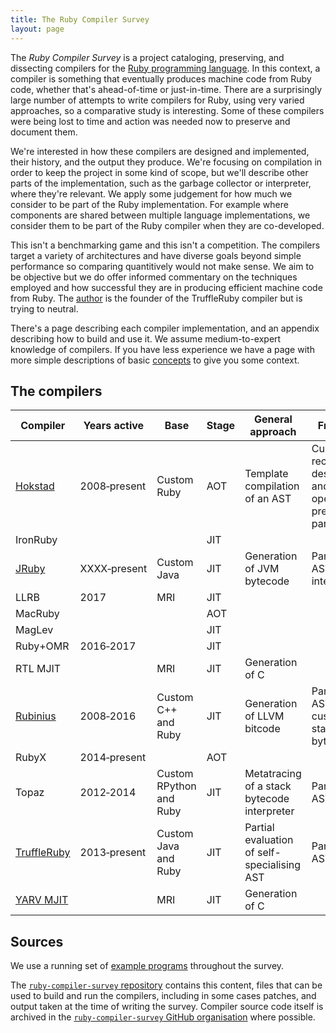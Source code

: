 ```yaml
---
title: The Ruby Compiler Survey
layout: page
---
```


The *Ruby Compiler Survey* is a project cataloging, preserving, and dissecting compilers for the [Ruby programming language](https://www.ruby-lang.org/). In this context, a compiler is something that eventually produces machine code from Ruby code, whether that's ahead-of-time or just-in-time. There are a surprisingly large number of attempts to write compilers for Ruby, using very varied approaches, so a comparative study is interesting. Some of these compilers were being lost to time and action was needed now to preserve and document them.

We're interested in how these compilers are designed and implemented, their history, and the output they produce. We're focusing on compilation in order to keep the project in some kind of scope, but we'll describe other parts of the implementation, such as the garbage collector or interpreter, where they're relevant. We apply some judgement for how much we consider to be part of the Ruby implementation. For example where components are shared between multiple language implementations, we consider them to be part of the Ruby compiler when they are co-developed.

This isn't a benchmarking game and this isn't a competition. The compilers target a variety of architectures and have diverse goals beyond simple performance so comparing quantitively would not make sense. We aim to be objective but we do offer informed commentary on the techniques employed and how successful they are in producing efficient machine code from Ruby. The [author](https://chrisseaton.com/) is the founder of the TruffleRuby compiler but is trying to neutral.

There's a page describing each compiler implementation, and an appendix describing how to build and use it. We assume medium-to-expert knowledge of compilers. If you have less experience we have a page with more simple descriptions of basic [concepts](concepts) to give you some context.

<section id="overview">

<h2>The compilers</h2>

<table cellspacing="0" cellpadding="0">
  <thead>
    <tr>
      <th>Compiler</th>
      <th>Years active</th>
      <th>Base</th>
      <th>Stage</th>
      <th>General approach</th>
      <th>Frontend</th>
      <th>Interpreter</th>
      <th>Intermediate representations</th>
      <th>Key authors</th>
    </tr>
  </thead>
  <tbody>
    <tr class="odd">
      <td><a href="hokstad">Hokstad</a></td>
      <td>2008&#x2011;present</td>
      <td>Custom Ruby</td>
      <td>AOT</td>
      <td>Template compilation of an AST</td>
      <td>Custom recursive descent and operator precedence parser</td>
      <td>None</td>
      <td>Enhanced AST</td>
      <td>Hokstad</td>
    </tr>
    <tr>
      <td>IronRuby</td>
      <td></td>
      <td></td>
      <td>JIT</td>
      <td></td>
      <td></td>
      <td></td>
      <td></td>
      <td></td>
    </tr>
    <tr class="odd">
      <td><a href="jruby">JRuby</a></td>
      <td>XXXX&#x2011;present</td>
      <td>Custom Java</td>
      <td>JIT</td>
      <td>Generation of JVM bytecode</td>
      <td>Parser to AST, to internal IR</td>
      <td>Internal IR interpreter</td>
      <td>CFG of linear RTL instructions in SSA</td>
      <td>Nutter, Enebo, Sastry</td>
    </tr>
    <tr>
      <td>LLRB</td>
      <td>2017</td>
      <td>MRI</td>
      <td>JIT</td>
      <td></td>
      <td></td>
      <td></td>
      <td></td>
      <td>Kokubun</td>
    </tr>
    <tr class="odd">
      <td>MacRuby</td>
      <td></td>
      <td></td>
      <td>AOT</td>
      <td></td>
      <td></td>
      <td></td>
      <td></td>
      <td></td>
    </tr>
    <tr>
      <td>MagLev</td>
      <td></td>
      <td></td>
      <td>JIT</td>
      <td></td>
      <td></td>
      <td></td>
      <td></td>
      <td></td>
    </tr>
    <tr class="odd">
      <td>Ruby+OMR</td>
      <td>2016&#x2011;2017</td>
      <td></td>
      <td>JIT</td>
      <td></td>
      <td></td>
      <td></td>
      <td></td>
      <td>Gaudet, </td>
    </tr>
    <tr>
      <td>RTL MJIT</td>
      <td></td>
      <td>MRI</td>
      <td>JIT</td>
      <td>Generation of C</td>
      <td></td>
      <td></td>
      <td></td>
      <td>Makarov</td>
    </tr>
    <tr class="odd">
      <td><a href="rubinius">Rubinius</a></td>
      <td>2008&#x2011;2016</td>
      <td>Custom C++ and Ruby</td>
      <td>JIT</td>
      <td>Generation of LLVM bitcode</td>
      <td>Parser to AST, to custom stack bytecode</td>
      <td>Stack bytecode interpreter</td>
      <td>None</td>
      <td>Phoenix, Bussink, Shirai</td>
    </tr>
    <tr class="odd">
      <td>RubyX</td>
      <td>2014&#x2011;present</td>
      <td></td>
      <td>AOT</td>
      <td></td>
      <td></td>
      <td></td>
      <td></td>
      <td>Rüger</td>
    </tr>
    <tr>
      <td>Topaz</td>
      <td>2012&#x2011;2014</td>
      <td>Custom RPython and Ruby</td>
      <td>JIT</td>
      <td>Metatracing of a stack bytecode interpreter</td>
      <td>Parser to AST</td>
      <td>Stack bytecode interpreter</td>
      <td>....</td>
      <td>Gaynor, Felgentreff</td>
    </tr>
    <tr class="odd">
      <td><a href="truffleruby">TruffleRuby</a></td>
      <td>2013&#x2011;present</td>
      <td>Custom Java and Ruby</td>
      <td>JIT</td>
      <td>Partial evaluation of self-specialising AST</td>
      <td>Parser to AST</td>
      <td>Self-specialising AST interpreter</td>
      <td>Graphical sea-of-nodes</td>
      <td>Seaton, Daloze, Menard, Chalupa, MacGregor</td>
    </tr>
    <tr>
      <td><a href="yarv-mjit">YARV MJIT</a></td>
      <td></td>
      <td>MRI</td>
      <td>JIT</td>
      <td>Generation of C</td>
      <td></td>
      <td></td>
      <td></td>
      <td>Kokubun</td>
    </tr>
  </tbody>
</table>

</section>

## Sources

We use a running set of [example programs](examples) throughout the survey.

The [`ruby-compiler-survey` repository](https://github.com/ruby-compiler-survey/ruby-compiler-survey/) contains this content, files that can be used to build and run the compilers, including in some cases patches, and output taken at the time of writing the survey. Compiler source code itself is archived in the [`ruby-compiler-survey` GitHub organisation](https://github.com/ruby-compiler-survey/) where possible.
